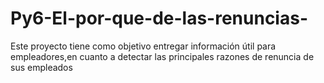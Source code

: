 # Py6-El-por-que-de-las-renuncias-
Este proyecto tiene como objetivo entregar información útil para empleadores,en cuanto a detectar las principales razones de renuncia de sus empleados
